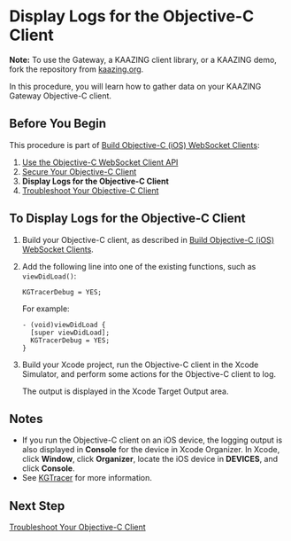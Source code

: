 Display Logs for the Objective-C Client
=======================================

**Note:** To use the Gateway, a KAAZING client library, or a KAAZING demo, fork the repository from [kaazing.org](http://kaazing.org).

In this procedure, you will learn how to gather data on your KAAZING Gateway Objective-C client.

Before You Begin
----------------

This procedure is part of [Build Objective-C (iOS) WebSocket Clients](o_dev_objc.md):

1.  [Use the Objective-C WebSocket Client API](p_dev_objc_client.md)
2.  [Secure Your Objective-C Client](p_dev_objc_secure.md)
3.  **Display Logs for the Objective-C Client**
4.  [Troubleshoot Your Objective-C Client](p_dev_objc_tshoot.md)

<span id="logging"></span></a>To Display Logs for the Objective-C Client
------------------------------------------------------------------------

1.  Build your Objective-C client, as described in [Build Objective-C (iOS) WebSocket Clients](o_dev_objc.md).
2.  Add the following line into one of the existing functions, such as `viewDidLoad()`:

    `KGTracerDebug = YES;`

    For example:

    ``` 
    - (void)viewDidLoad {
      [super viewDidLoad];
      KGTracerDebug = YES;
    }
    ```

3.  Build your Xcode project, run the Objective-C client in the Xcode Simulator, and perform some actions for the Objective-C client to log.

    The output is displayed in the Xcode Target Output area.

Notes
-----

-   If you run the Objective-C client on an iOS device, the logging output is also displayed in **Console** for the device in Xcode Organizer. In Xcode, click **Window**, click **Organizer**, locate the iOS device in **DEVICES**, and click **Console**.
-   See [KGTracer](http://developer.kaazing.com/documentation/5.0/apidoc/client/ios/gateway/index.html) for more information.

Next Step
---------

[Troubleshoot Your Objective-C Client](p_dev_objc_tshoot.md)


